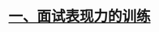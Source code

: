 # [一、面试表现力的训练](https://gitee.com/dev-edu/job-special/blob/main/01.%20%E5%BF%85%E7%9C%8B%E5%AF%BC%E8%A8%80/02.%20%E8%A1%A8%E7%8E%B0%E5%8A%9B%E7%9A%84%E8%AE%AD%E7%BB%83/%E8%AF%BE%E4%BB%B6.md)
